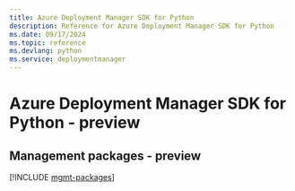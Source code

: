 ```yaml
---
title: Azure Deployment Manager SDK for Python
description: Reference for Azure Deployment Manager SDK for Python
ms.date: 09/17/2024
ms.topic: reference
ms.devlang: python
ms.service: deploymentmanager
---
```

# Azure Deployment Manager SDK for Python - preview

## Management packages - preview
[!INCLUDE [mgmt-packages](deployment-manager-mgmt-index.md)]